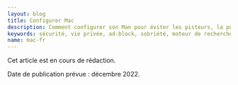 ```yaml
---
layout: blog
title: Configurer Mac
description: Comment configurer son Man pour éviter les pisteurs, la publicité, économiser de la batterie
keywords: sécurité, vie privée, ad-block, sobriété, moteur de recherche, macos, safari, réglages, tracker, pisteur, surveillance
name: mac-fr
---
```


Cet article est en cours de rédaction.

Date de publication prévue : décembre 2022.
